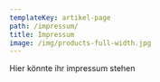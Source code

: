 ```yaml
---
templateKey: artikel-page
path: /impressum/
title: Impressum
image: /img/products-full-width.jpg
---
```

Hier könnte ihr impressum stehen
